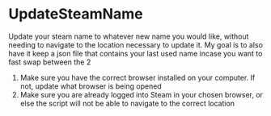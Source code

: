 # UpdateSteamName
Update your steam name to whatever new name you would like, without needing to navigate to the location necessary to update it. My goal is to also have it keep a json file that contains your last used name incase you want to fast swap between the 2

1. Make sure you have the correct browser installed on your computer. If not, update what browser is being opened
2. Make sure you are already logged into Steam in your chosen browser, or else the script will not be able to navigate to the correct location